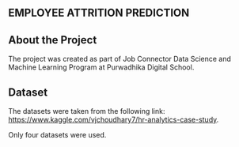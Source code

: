 ## EMPLOYEE ATTRITION PREDICTION

About the Project
-----------------
The project was created as part of Job Connector Data Science and Machine Learning Program at Purwadhika Digital School.

Dataset
----
The datasets were taken from the following link: https://www.kaggle.com/vjchoudhary7/hr-analytics-case-study. 

Only four datasets were used. 
